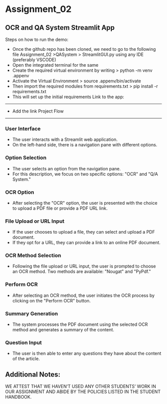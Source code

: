 # Assignment_02

OCR and QA System Streamlit App
---------------
Steps on how to run the demo:
* Once the github repo has been cloned, we need to go to the following file Assignment_02 >QASystem > StreamlitGUI.py using any IDE (preferably VSCODE)
* Open the integrated terminal for the same
* Create the required virtual environment by writing > python -m venv .appenv
* Activate the Virtual Environment > source .appenv/bin/activate
* Then import the required modules from requirements.txt > pip install -r requirements.txt
* This will set up the initial requirements
Link to the app:
-----------------
* Add the link
Project Flow
-----------------
### User Interface

- The user interacts with a Streamlit web application.
- On the left-hand side, there is a navigation pane with different options.

### Option Selection

- The user selects an option from the navigation pane.
- For this description, we focus on two specific options: "OCR" and "Q/A System."

### OCR Option

- After selecting the "OCR" option, the user is presented with the choice to upload a PDF file or provide a PDF URL link.

### File Upload or URL Input

- If the user chooses to upload a file, they can select and upload a PDF document.
- If they opt for a URL, they can provide a link to an online PDF document.

### OCR Method Selection

- Following the file upload or URL input, the user is prompted to choose an OCR method. Two methods are available: "Nougat" and "PyPdf."

### Perform OCR

- After selecting an OCR method, the user initiates the OCR process by clicking on the "Perform OCR" button.

### Summary Generation

- The system processes the PDF document using the selected OCR method and generates a summary of the content.

### Question Input

- The user is then able to enter any questions they have about the content of the article.


Additional Notes:
---------------
WE ATTEST THAT WE HAVEN’T USED ANY OTHER STUDENTS’ WORK IN OUR ASSIGNMENT AND ABIDE BY THE POLICIES LISTED IN THE STUDENT HANDBOOK.
